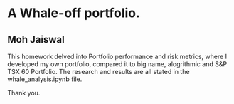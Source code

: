 # A Whale-off portfolio.
## Moh Jaiswal

This homework delved into Portfolio performance and risk metrics, where I developed my own portfolio, compared it to big name, alogrithmic and S&P TSX 60 Portfolio. The research and results are all stated in the whale_analysis.ipynb file.

Thank you.
